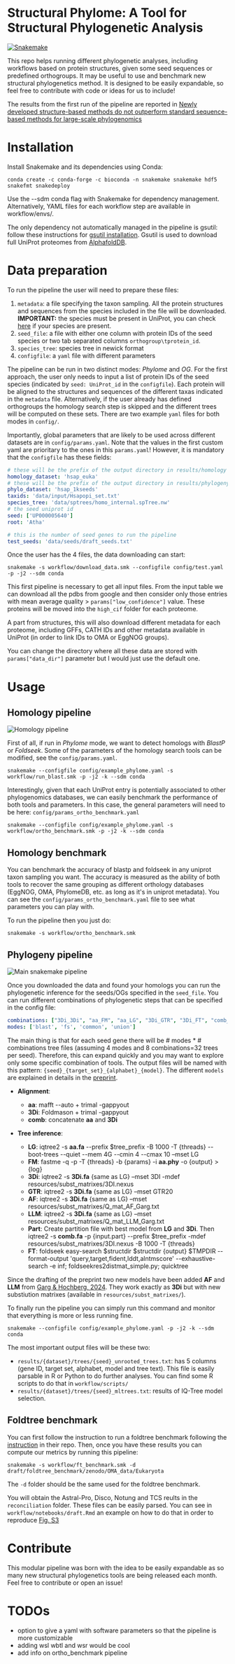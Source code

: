 # Structural Phylome: A Tool for Structural Phylogenetic Analysis
[![Snakemake](https://img.shields.io/badge/snakemake-≥8-brightgreen.svg)](https://snakemake.github.io)

This repo helps running different phylogenetic analyses, including workflows based on protein structures, given some seed sequences or predefined orthogroups. It may be useful to use and benchmark new structural phylogenetics method. It is designed to be easily expandable, so feel free to contribute with code or ideas for us to include!

The results from the first run of the pipeline are reported in [Newly developed structure-based methods do not outperform standard sequence-based methods for large-scale phylogenomics](https://doi.org/10.1093/molbev/msaf149)

# Installation

Install Snakemake and its dependencies using Conda:

```
conda create -c conda-forge -c bioconda -n snakemake snakemake hdf5 snakefmt snakedeploy
```

Use the --sdm conda flag with Snakemake for dependency management. Alternatively, YAML files for each workflow step are available in workflow/envs/.

The only dependency not automatically managed in the pipeline is gsutil: follow these instructions for [gsutil installation](https://cloud.google.com/storage/docs/gsutil_install). Gsutil is used to download full UniProt proteomes from [AlphafoldDB](https://alphafold.ebi.ac.uk/).

# Data preparation

To run the pipeline the user will need to prepare these files:

1. `metadata`: a file specifying the taxon sampling. All the protein structures and sequences from the species included in the file will be downloaded. **IMPORTANT:** the species must be present in UniProt, you can check [here](https://ftp.uniprot.org/pub/databases/uniprot/current_release/knowledgebase/reference_proteomes/README) if your species are present.
2. `seed_file`: a file with either one column with protein IDs of the seed species or two tab separated columns `orthogroup\tprotein_id`.
3. `species_tree`: species tree in newick format
4. `configfile`: a `yaml` file with different parameters

The pipeline can be run in two distinct modes: *Phylome* and *OG*. For the first approach, the user only needs to input a list of protein IDs of the seed species (indicated by `seed: UniProt_id` in the `configfile`). Each protein will be aligned to the structures and sequences of the different taxas indicated in the `metadata` file. Alternatively, if the user already has defined orthogroups the homology search step is skipped and the different trees will be computed on these sets. There are two example `yaml` files for both modes in `config/`.

Importantly, global parameters that are likely to be used across different datasets are in `config/params.yaml`. Note that the values in the first custom yaml are prioritary to the ones in this `params.yaml`! However, it is mandatory that the `configfile` has these fields:

```yaml
# these will be the prefix of the output directory in results/homology
homology_dataset: 'hsap_euka'
# these will be the prefix of the output directory in results/phylogeny
phylo_dataset: 'hsap_1kseeds'
taxids: 'data/input/Hsapopi_set.txt'
species_tree: 'data/sptrees/homo_internal.spTree.nw'
# the seed uniprot id
seed: ['UP000005640']
root: 'Atha'

# this is the number of seed genes to run the pipeline
test_seeds: 'data/seeds/draft_seeds.txt'
```

Once the user has the 4 files, the data downloading can start:

```
snakemake -s workflow/download_data.smk --configfile config/test.yaml -p -j2 --sdm conda
```

This first pipeline is necessary to get all input files. From the input table we can download all the pdbs from google and then consider only those entries with mean average quality > `params["low_confidence"]` value. These proteins will be moved into the `high_cif` folder for each proteome. 

A part from structures, this will also download different metadata for each proteome, including GFFs, CATH IDs and other metadata available in UniProt (in order to link IDs to OMA or EggNOG groups).

You can change the directory where all these data are stored with `params["data_dir"]` parameter but I would just use the default one.

# Usage

## Homology pipeline

![Homology pipeline](resources/dags/blast.png)

First of all, if run in *Phylome* mode, we want to detect homologs with *BlastP* or *Foldseek*. Some of the parameters of the homology search tools can be modified, see the `config/params.yaml`.

```
snakemake --configfile config/example_phylome.yaml -s workflow/run_blast.smk -p -j2 -k --sdm conda
```

Interestingly, given that each UniProt entry is potentially associated to other phylogenomics databases, we can easily benchmark the performance of both tools and parameters. In this case, the general parameters will need to be here: `config/params_ortho_benchmark.yaml`

```
snakemake --configfile config/example_phylome.yaml -s workflow/ortho_benchmark.smk -p -j2 -k --sdm conda
```

## Homology benchmark

You can benchmark the accuracy of blastp and foldseek in any uniprot taxon sampling you want. The accuracy is measured as the ability of both tools to recover the same grouping as different orthology databases (EggNOG, OMA, PhylomeDB, etc. as long as it's in uniprot metadata). You can see the `config/params_ortho_benchmark.yaml` file to see what parameters you can play with.

To run the pipeline then you just do: 

```
snakemake -s workflow/ortho_benchmark.smk
```

## Phylogeny pipeline

![Main snakemake pipeline](resources/dags/structpipe.png)

Once you downloaded the data and found your homologs you can run the phylogenetic inference for the seeds/OGs specified in the `seed_file`. You can run different combinations of phylogenetic steps that can be specified in the config file:

```yaml
combinations: ["3Di_3Di", "aa_FM", "aa_LG", "3Di_GTR", "3Di_FT", "comb_part", "3Di_LLM", "3Di_AF"] #, "3Di_FTPY"]
modes: ['blast', 'fs', 'common', 'union']
```

The main thing is that for each seed gene there will be # modes * # combinations tree files (assuming 4 modes and 8 combinations=32 trees per seed). Therefore, this can expand quickly and you may want to explore only some specific combination of tools. The output files will be named with this pattern: `{seed}_{target_set}_{alphabet}_{model}`. The different `models` are explained in details in the [preprint](https://www.biorxiv.org/content/10.1101/2024.08.02.606352v1). 

* **Alignment**: 
	* **aa**: mafft --auto + trimal -gappyout
	* **3Di**: Foldmason + trimal -gappyout
	* **comb**: concatenate **aa** and **3Di**

* **Tree inference**:
	* **LG**: iqtree2 -s **aa.fa** --prefix $tree_prefix -B 1000 -T {threads} --boot-trees --quiet --mem 4G --cmin 4 --cmax 10 –mset LG
	* **FM**: fastme -q -p -T {threads} -b {params} -i **aa.phy** -o {output} > {log}
	* **3Di**: iqtree2 -s **3Di.fa** {same as LG} –mset 3DI -mdef resources/subst_matrixes/3DI.nexus
	* **GTR**: iqtree2 -s **3Di.fa** {same as LG} –mset GTR20
	* **AF**: iqtree2 -s **3Di.fa** {same as LG} –mset resources/subst_matrixes/Q_mat_AF_Garg.txt
	* **LLM**: iqtree2 -s **3Di.fa** {same as LG} –mset resources/subst_matrixes/Q_mat_LLM_Garg.txt
	* **Part**: Create partition file with best model from **LG** and **3Di**. Then
		iqtree2 -s **comb.fa** -p {input.part} --prefix $tree_prefix -mdef resources/subst_matrixes/3DI.nexus -B 1000 -T {threads}
	* **FT**: foldseek easy-search $structdir $structdir {output} $TMPDIR --format-output 'query,target,fident,lddt,alntmscore' --exhaustive-search -e inf; foldseekres2distmat_simple.py; quicktree

Since the drafting of the preprint two new models have been added **AF** and **LLM** from [Garg & Hochberg, 2024](https://www.biorxiv.org/content/10.1101/2024.09.19.613819v3). They work exactly as **3Di** but with new substiution matrixes (available in `resources/subst_matrixes/`).

To finally run the pipeline you can simply run this command and monitor that everything is more or less running fine.

```
snakemake --configfile config/example_phylome.yaml -p -j2 -k --sdm conda
```

The most important output files will be these two: 

* `results/{dataset}/trees/{seed}_unrooted_trees.txt`: has 5 columns (gene ID, target set, alphabet, model and tree text). This file is easily parsable in R or Python to do further analyses. You can find some R scripts to do that in `workflow/scripts/` 
* `results/{dataset}/trees/{seed}_mltrees.txt`: results of IQ-Tree model selection. 

## Foldtree benchmark

You can first follow the instruction to run a foldtree benchmark following the [instruction](https://github.com/DessimozLab/fold_tree?tab=readme-ov-file#benchmarking-experiments) in their repo. Then, once you have these results you can compute our metrics by running this pipeline:

```
snakemake -s workflow/ft_benchmark.smk -d draft/foldtree_benchmark/zenodo/OMA_data/Eukaryota
```

The `-d` folder should be the same used for the foldtree benchmark.

You will obtain the Astral-Pro, Disco, Notung and TCS reults in the `reconciliation` folder. These files can be easily parsed. You can see in `workflow/notebooks/draft.Rmd` an example on how to do that in order to reproduce [Fig. S3](https://github.com/Gabaldonlab/structural_phylome/blob/main/draft/figures/Fig_S3.pdf) 

# Contribute

This modular pipeline was born with the idea to be easily expandable as so many new structural phylogenetics tools are being released each month. Feel free to contribute or open an issue!

# TODOs

* option to give a yaml with software parameters so that the pipeline is more customizable
* adding wsl wbtl and wsr would be cool
* add info on ortho_benchmark pipeline
